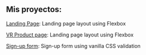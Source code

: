 ## **Mis proyectos:**

[Landing Page](https://todotirreno.github.io/landing-page/): Landing page layout using Flexbox

[VR Product page](https://todotirreno.github.io/MiVR/): Landing page layout using Flexbox

[Sign-up form](https://todotirreno.github.io/Sign-up-form/): Sign-up form using vanilla CSS validation

<!---
todotirreno/todotirreno is a ✨ special ✨ repository because its `README.md` (this file) appears on your GitHub profile.
You can click the Preview link to take a look at your changes.
--->
